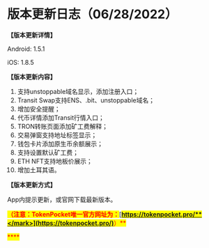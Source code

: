 # 版本更新日志（06/28/2022）

**【版本更新详情】**

Android: 1.5.1

iOS: 1.8.5



**【版本更新内容】**

1. 支持unstoppable域名显示，添加注册入口；
2. Transit Swap支持ENS、.bit、unstoppable域名；
3. 增加安全提醒；
4. 代币详情添加Transit行情入口；
5. TRON转账页面添加矿工费解释；
6. 交易弹窗支持地址标签显示；
7. 钱包卡片添加原生币余额展示；
8. 支持设置默认矿工费；
9. ETH NFT支持地板价展示；
10. 增加土耳其语。



**【版本更新方式】**&#x20;

App内提示更新，或官网下载最新版本。

<mark style="color:red;">**（注意：TokenPocket唯一官方网址为：**</mark>[<mark style="color:red;">**https://tokenpocket.pro/**</mark>](https://tokenpocket.pro/)<mark style="color:red;">**）**</mark>

<mark style="color:red;">****</mark>
